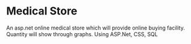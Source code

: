 # Medical Store
An asp.net online medical store which will provide online buying facility. Quantity will show through graphs.
Using ASP.Net, CSS, SQL


